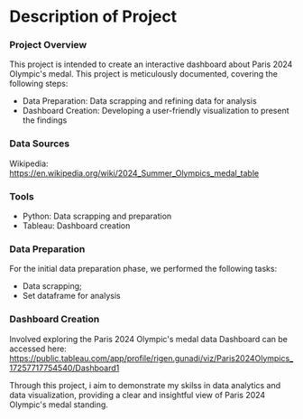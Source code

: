 # Description of Project

### Project Overview
This project is intended to create an interactive dashboard about Paris 2024 Olympic's medal. This project is meticulously documented, covering the following steps:
  - Data Preparation: Data scrapping and refining data for analysis
  - Dashboard Creation: Developing a user-friendly visualization to present the findings

### Data Sources
Wikipedia: https://en.wikipedia.org/wiki/2024_Summer_Olympics_medal_table

### Tools
  - Python: Data scrapping and preparation
  - Tableau: Dashboard creation

### Data Preparation
For the initial data preparation phase, we performed the following tasks:
  - Data scrapping;
  - Set dataframe for analysis

### Dashboard Creation
Involved exploring the Paris 2024 Olympic's medal data
Dashboard can be accessed here: https://public.tableau.com/app/profile/rigen.gunadi/viz/Paris2024Olympics_17257717754540/Dashboard1

Through this project, i aim to demonstrate my skilss in data analytics and data visualization, providing a clear and insightful view of Paris 2024 Olympic's medal standing.

